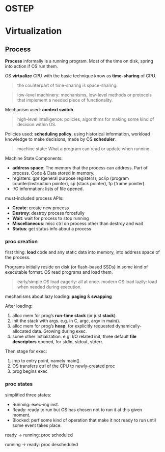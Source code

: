 # OSTEP

# Virtualization

## Process

**Process** informally is a running program. Most of the time on disk, spring into action if OS run them.

OS **virtualize** CPU with the basic technique know as **time-sharing** of CPU.

> the counterpart of time-sharing is space-sharing.
> 

> low-level machinery: mechanisms, low-level methods or protocols that implement a needed piece of functionality.
> 

Mechanism used: **context switch**.

> high-level intelligence: policies, algorithms for making some kind of decision within OS.
> 

Policies used: **scheduling policy**, using historical information, workload knowledge to make decisions, made by OS **scheduler**.

> machine state: What a program can read or update when running.
> 

Machine State Components:

- **address space**: The memory that the process can address. Part of process. Code & Data stored in memory.
- registers: gpr (general purpose registers), pc/ip (program counter/instruction pointer), sp (stack pointer), fp (frame pointer).
- I/O information: lists of file opened.

must-included process APIs:

- **Create**: create new process
- **Destroy**: destroy process forcefully
- **Wait**: wait for process to stop running
- **Miscellaneous**: misc ctrl on process other than destroy and wait
- **Status**: get status info about a process

### proc creation

first thing: **load** code and any static data into memory, into address space of the process.

Programs initially reside on disk (or flash-based SSDs) in some kind of executable format. OS read programs and load them.

> early/simple OS load eagerly: all at once. modern OS load lazily: load when needed during execution.
> 

mechanisms about lazy loading: **paging** & **swapping**

After loading:

1. alloc mem for prog’s **run-time stack** (or just **stack**).
2. init the stack with args. e.g. in C, argc, argv in main().
3. alloc mem for prog’s **heap**, for explicitly requested dynamically-allocated data. Growing during exec.
4. some other initialization. e.g. I/O related init, three default **file descriptors** opened, for stdin, stdout, stderr.

Then stage for exec:

1. jmp to entry point, namely main().
2. OS transfers ctrl of the CPU to newly-created proc
3. prog begins exec

### proc states

simplified three states:

- Running: exec-ing inst.
- Ready: ready to run but OS has chosen not to run it at this given moment.
- Blocked: perf some kind of operation that make it not ready to run until some event takes place.

ready -> running: proc scheduled

running -> ready: proc descheduled